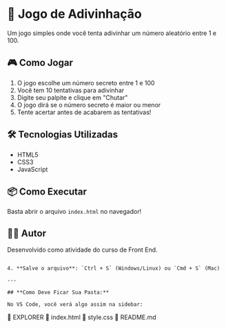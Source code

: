 # 🎯 Jogo de Adivinhação

Um jogo simples onde você tenta adivinhar um número aleatório entre 1 e 100.

## 🎮 Como Jogar

1. O jogo escolhe um número secreto entre 1 e 100
2. Você tem 10 tentativas para adivinhar
3. Digite seu palpite e clique em "Chutar"
4. O jogo dirá se o número secreto é maior ou menor
5. Tente acertar antes de acabarem as tentativas!

## 🛠️ Tecnologias Utilizadas

- HTML5
- CSS3
- JavaScript

## 📦 Como Executar

Basta abrir o arquivo `index.html` no navegador!

## 👨‍💻 Autor

Desenvolvido como atividade do curso de Front End.
```

4. **Salve o arquivo**: `Ctrl + S` (Windows/Linux) ou `Cmd + S` (Mac)

---

## **Como Deve Ficar Sua Pasta:**

No VS Code, você verá algo assim na sidebar:
```
📁 EXPLORER
  📄 index.html
  📄 style.css
  📄 README.md